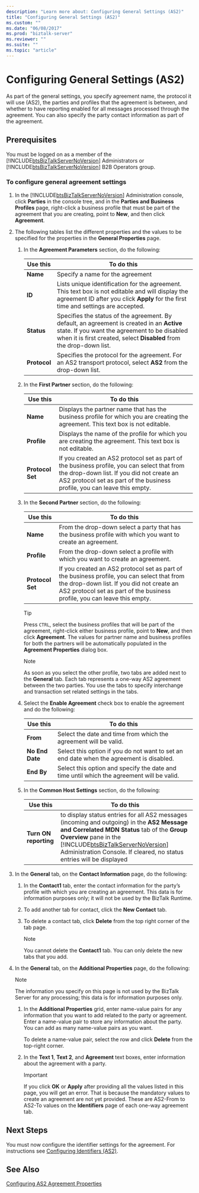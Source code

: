 ```yaml
---
description: "Learn more about: Configuring General Settings (AS2)"
title: "Configuring General Settings (AS2)"
ms.custom: ""
ms.date: "06/08/2017"
ms.prod: "biztalk-server"
ms.reviewer: ""
ms.suite: ""
ms.topic: "article"
---
```

# Configuring General Settings (AS2)
As part of the general settings, you specify agreement name, the protocol it will use (AS2), the parties and profiles that the agreement is between, and whether to have reporting enabled for all messages processed through the agreement. You can also specify the party contact information as part of the agreement.  

## Prerequisites  
 You must be logged on as a member of the [!INCLUDE[btsBizTalkServerNoVersion](../includes/btsbiztalkservernoversion-md.md)] Administrators or [!INCLUDE[btsBizTalkServerNoVersion](../includes/btsbiztalkservernoversion-md.md)] B2B Operators group.  

### To configure general agreement settings  

1. In the [!INCLUDE[btsBizTalkServerNoVersion](../includes/btsbiztalkservernoversion-md.md)] Administration console, click **Parties** in the console tree, and in the **Parties and Business Profiles** page, right-click a business profile that must be part of the agreement that you are creating, point to **New**, and then click **Agreement**.  

2. The following tables list the different properties and the values to be specified for the properties in the **General Properties** page.  

   1. In the **Agreement Parameters** section, do the following:  


      |   Use this   |                                                                                                     To do this                                                                                                     |
      |--------------|--------------------------------------------------------------------------------------------------------------------------------------------------------------------------------------------------------------------|
      |   **Name**   |                                                                                          Specify a name for the agreement                                                                                          |
      |    **ID**    |               Lists unique identification for the agreement. This text box is not editable and will display the agreement ID after you click **Apply** for the first time and settings are accepted.               |
      |  **Status**  | Specifies the status of the agreement. By default, an agreement is created in an **Active** state. If you want the agreement to be disabled when it is first created, select **Disabled** from the drop-down list. |
      | **Protocol** |                                                  Specifies the protocol for the agreement. For an AS2 transport protocol, select **AS2** from the drop-down list.                                                  |


   2. In the **First Partner** section, do the following:  


      |     Use this     |                                                                                                      To do this                                                                                                       |
      |------------------|-----------------------------------------------------------------------------------------------------------------------------------------------------------------------------------------------------------------------|
      |     **Name**     |                                           Displays the partner name that has the business profile for which you are creating the agreement. This text box is not editable.                                            |
      |   **Profile**    |                                                       Displays the name of the profile for which you are creating the agreement. This text box is not editable.                                                       |
      | **Protocol Set** | If you created an AS2 protocol set as part of the business profile, you can select that from the drop-down list. If you did not create an AS2 protocol set as part of the business profile, you can leave this empty. |


   3. In the **Second Partner** section, do the following:  

      |Use this|To do this|  
      |--------------|----------------|  
      |**Name**|From the drop-down select a party that has the business profile with which you want to create an agreement.|  
      |**Profile**|From the drop-down select a profile with which you want to create an agreement.|  
      |**Protocol Set**|If you created an AS2 protocol set as part of the business profile, you can select that from the drop-down list. If you did not create an AS2 protocol set as part of the business profile, you can leave this empty.|  

      > [!TIP]
      >  Press `CTRL`, select the business profiles that will be part of the agreement, right-click either business profile, point to **New**, and then click **Agreement**. The values for partner name and business profiles for both the partners will be automatically populated in the **Agreement Properties** dialog box.  

      > [!NOTE]
      >  As soon as you select the other profile, two tabs are added next to the **General** tab. Each tab represents a one-way AS2 agreement between the two parties. You use the tabs to specify interchange and transaction set related settings in the tabs.  

   4. Select the **Enable Agreement** check box to enable the agreement and do the following:  


      |    Use this     |                                        To do this                                         |
      |-----------------|-------------------------------------------------------------------------------------------|
      |    **From**     |             Select the date and time from which the agreement will be valid.              |
      | **No End Date** | Select this option if you do not want to set an end date when the agreement is disabled.  |
      |   **End By**    | Select this option and specify the date and time until which the agreement will be valid. |


   5. In the **Common Host Settings** section, do the following:  


      |       Use this        |                                                                                                                                                          To do this                                                                                                                                                          |
      |-----------------------|------------------------------------------------------------------------------------------------------------------------------------------------------------------------------------------------------------------------------------------------------------------------------------------------------------------------------|
      | **Turn ON reporting** | to display status entries for all AS2 messages (incoming and outgoing) in the **AS2 Message and Correlated MDN Status** tab of the **Group Overview** pane in the [!INCLUDE[btsBizTalkServerNoVersion](../includes/btsbiztalkservernoversion-md.md)] Administration Console. If cleared, no status entries will be displayed |


3. In the **General** tab, on the **Contact Information** page, do the following:  

   1.  In the **Contact1** tab, enter the contact information for the party’s profile with which you are creating an agreement. This data is for information purposes only; it will not be used by the BizTalk Runtime.  

   2.  To add another tab for contact, click the **New Contact** tab.  

   3.  To delete a contact tab, click **Delete** from the top right corner of the tab page.  

       > [!NOTE]
       >  You cannot delete the **Contact1** tab. You can only delete the new tabs that you add.  

4. In the **General** tab, on the **Additional Properties** page, do the following:  

   > [!NOTE]
   >  The information you specify on this page is not used by the BizTalk Server for any processing; this data is for information purposes only.  

   1.  In the **Additional Properties** grid, enter name-value pairs for any information that you want to add related to the party or agreement.  Enter a name-value pair to store any information about the party. You can add as many name-value pairs as you want.  

        To delete a name-value pair, select the row and click **Delete** from the top-right corner.  

   2.  In the **Text 1**, **Text 2**, and **Agreement** text boxes, enter information about the agreement with a party.  

       > [!IMPORTANT]
       >  If you click **OK** or **Apply** after providing all the values listed in this page, you will get an error. That is because the mandatory values to create an agreement are not yet provided. These are AS2-From to AS2-To values on the **Identifiers** page of each one-way agreement tab.  

## Next Steps  
 You must now configure the identifier settings for the agreement. For instructions see [Configuring Identifiers (AS2)](../core/configuring-identifiers-as2.md).  

## See Also  
 [Configuring AS2 Agreement Properties](../core/configuring-as2-agreement-properties.md)
